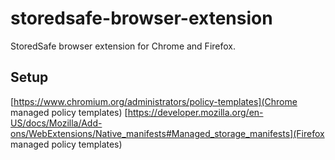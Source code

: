 # storedsafe-browser-extension

StoredSafe browser extension for Chrome and Firefox.

## Setup
[https://www.chromium.org/administrators/policy-templates](Chrome managed policy templates)
[https://developer.mozilla.org/en-US/docs/Mozilla/Add-ons/WebExtensions/Native_manifests#Managed_storage_manifests](Firefox managed policy templates)
